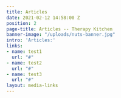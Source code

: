 ```yaml
---
title: Articles
date: 2021-02-12 14:58:00 Z
position: 2
page-title: Articles -- Therapy Kitchen
banner-image: "/uploads/nuts-banner.jpg"
intro: 'Articles:'
links:
- name: test1
  url: "#"
- name: test2
  url: "#"
- name: test3
  url: "#"
layout: media-links
---
```


